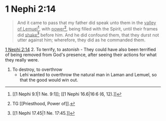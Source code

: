 # 1 Nephi 2:14

> And it came to pass that my father did speak unto them in the <u>valley of Lemuel</u>[^a], with <u>power</u>[^b], being filled with the Spirit, until their frames did <u>shake</u>[^c] before him. And he did confound them, that they durst not utter against him; wherefore, they did as he commanded them.

[1 Nephi 2:14](https://www.churchofjesuschrist.org/study/scriptures/bofm/1-ne/2?lang=eng&id=p14#p14)
2. To terrify, to astonish
	- They could have also been terrified of being removed from God's presence, after seeing their actions for what they really were. 
1. To destroy, to overthrow
	- Lehi wanted to overthrow the natural man in Laman and Lemuel, so that the good would win out.


[^a]: [[1 Nephi 9.1|1 Ne. 9:1]]; [[1 Nephi 16.6|16:6 (6, 12).]]
[^b]: TG [[Priesthood, Power of]].
[^c]: [[1 Nephi 17.45|1 Ne. 17:45.]]
